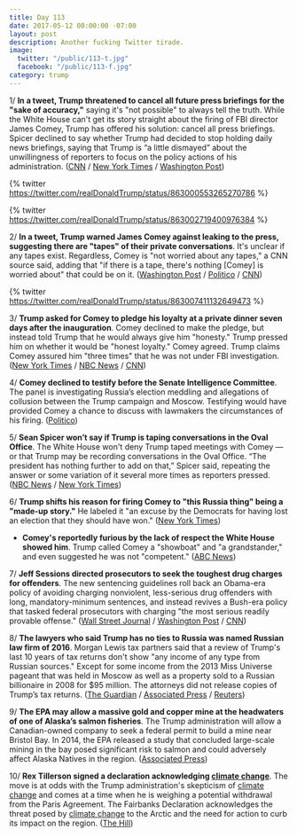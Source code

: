 ```yaml
---
title: Day 113
date: 2017-05-12 00:00:00 -07:00
layout: post
description: Another fucking Twitter tirade.
image:
  twitter: "/public/113-t.jpg"
  facebook: "/public/113-f.jpg"
category: trump
---
```


1/ **In a tweet, Trump threatened to cancel all future press briefings for the "sake of accuracy,"** saying it's "not possible" to always tell the truth. While the White House can't get its story straight about the firing of FBI director James Comey, Trump has offered his solution: cancel all press briefings. Spicer declined to say whether Trump had decided to stop holding daily news briefings, saying that Trump is “a little dismayed” about the unwillingness of reporters to focus on the policy actions of his administration. ([CNN](http://money.cnn.com/2017/05/12/media/trump-press-briefings/) / [New York Times](https://www.nytimes.com/2017/05/12/us/politics/trump-threatens-retaliation-against-comey-warns-he-may-cancel-press-briefings.html) / [Washington Post](https://www.washingtonpost.com/news/post-politics/wp/2017/05/12/trump-threatens-to-cancel-white-house-briefings-because-it-is-not-possible-to-always-tell-the-truth/))

{% twitter https://twitter.com/realDonaldTrump/status/863000553265270786 %}

{% twitter https://twitter.com/realDonaldTrump/status/863002719400976384 %}

2/ **In a tweet, Trump warned James Comey against leaking to the press, suggesting there are "tapes" of their private conversations**. It's unclear if any tapes exist. Regardless, Comey is "not worried about any tapes," a CNN source said, adding that "if there is a tape, there's nothing [Comey] is worried about" that could be on it. ([Washington Post](https://www.washingtonpost.com/news/post-politics/wp/2017/05/12/trump-suggests-there-may-be-tapes-of-his-private-conversations-with-former-fbi-director/) / [Politico](http://www.politico.com/story/2017/05/12/donald-trump-james-comey-tapes-238309) / [CNN](http://www.cnn.com/2017/05/12/politics/james-comey-dinner-trump/))

{% twitter https://twitter.com/realDonaldTrump/status/863007411132649473 %}

3/ **Trump asked for Comey to pledge his loyalty at a private dinner seven days after the inauguration**. Comey declined to make the pledge, but instead told Trump that he would always give him "honesty." Trump pressed him on whether it would be "honest loyalty." Comey agreed. Trump claims Comey assured him "three times" that he was not under FBI investigation. ([New York Times](https://www.nytimes.com/2017/05/11/us/politics/trump-comey-firing.html) / [NBC News](http://www.nbcnews.com/news/investigations/my-dinner-comey-current-former-fbi-officials-dispute-trump-account-n758221) / [CNN](http://www.cnn.com/2017/05/12/politics/james-comey-donald-trump-loyalty-pledge/))

4/ **Comey declined to testify before the Senate Intelligence Committee**. The panel is investigating Russia’s election meddling and allegations of collusion between the Trump campaign and Moscow. Testifying would have provided Comey a chance to discuss with lawmakers the circumstances of his firing. ([Politico](http://www.politico.com/story/2017/05/12/comey-declines-to-testify-before-senate-committee-238337))

5/ **Sean Spicer won’t say if Trump is taping conversations in the Oval Office**. The White House won't deny Trump taped meetings with Comey — or that Trump may be recording conversations in the Oval Office. “The president has nothing further to add on that,” Spicer said, repeating the answer or some variation of it several more times as reporters pressed. ([NBC News](http://www.nbcnews.com/politics/white-house/sean-spicer-nothing-further-add-existence-comey-tapes-n758736) / [New York Times](https://www.nytimes.com/2017/05/12/us/politics/trump-threatens-retaliation-against-comey-warns-he-may-cancel-press-briefings.html))

6/ **Trump shifts his reason for firing Comey to "this Russia thing" being a "made-up story."** He labeled it "an excuse by the Democrats for having lost an election that they should have won." ([New York Times](https://www.nytimes.com/2017/05/11/us/politics/trump-comey-showboat-fbi.html))

* **Comey's reportedly furious by the lack of respect the White House showed him**. Trump called Comey a "showboat" and "a grandstander," and even suggested he was not "competent." ([ABC News](http://abcnews.go.com/US/comey-furious-lack-respect-white-house-showed-sources/story?id=47367073))

7/ **Jeff Sessions directed prosecutors to seek the toughest drug charges for offenders**. The new sentencing guidelines roll back an Obama-era policy of avoiding charging nonviolent, less-serious drug offenders with long, mandatory-minimum sentences, and instead revives a Bush-era policy that tasked federal prosecutors with charging "the most serious readily provable offense." ([Wall Street Journal](https://www.wsj.com/articles/attorney-general-sessions-revives-policy-of-tougher-sentences-for-drug-offenders-1494583202) / [Washington Post](https://www.washingtonpost.com/world/national-security/sessions-issues-sweeping-new-criminal-charging-policy/2017/05/11/4752bd42-3697-11e7-b373-418f6849a004_story.html) / [CNN](http://www.cnn.com/2017/05/12/politics/sessions-criminal-charging-memo/index.html))

8/ **The lawyers who said Trump has no ties to Russia was named Russian law firm of 2016**. Morgan Lewis tax partners said that a review of Trump's last 10 years of tax returns don't show "any income of any type from Russian sources." Except for some income from the 2013 Miss Universe pageant that was held in Moscow as well as a property sold to a Russian billionaire in 2008 for $95 million. The attorneys did not release copies of Trump’s tax returns. ([The Guardian](https://www.theguardian.com/us-news/2017/may/12/law-firm-russia-trump-morgan-lewis) / [Associated Press](https://apnews.com/a7d27bd57cb64e6fa967d6126d4f56d9/Trump-lawyers-push-back-against-Russia-ties-in-letter) / [Reuters](http://www.reuters.com/article/us-usa-trump-taxes-russia-idUSKBN18827K))

9/ **The EPA may allow a massive gold and copper mine at the headwaters of one of Alaska’s salmon fisheries**. The Trump administration will allow a Canadian-owned company to seek a federal permit to build a mine near Bristol Bay. In 2014, the EPA released a study that concluded large-scale mining in the bay posed significant risk to salmon and could adversely affect Alaska Natives in the region. ([Associated Press](https://apnews.com/47609e10bc3f473eb33b2302024ed1f4/EPA-may-allow-massive-mine-near-pristine-Alaskan-bay))

10/ **Rex Tillerson signed a declaration acknowledging <a href="{{ site.baseurl }}/trump-epa/">climate change</a>**. The move is at odds with the Trump administration's skepticism of <a href="{{ site.baseurl }}/trump-epa/">climate change</a> and comes at a time when he is weighing a potential withdrawal from the Paris Agreement. The Fairbanks Declaration acknowledges the threat posed by <a href="{{ site.baseurl }}/trump-epa/">climate change</a> to the Arctic and the need for action to curb its impact on the region. ([The Hill](http://thehill.com/policy/energy-environment/333085-tillerson-signs-declaration-recognizing-climate-change))
